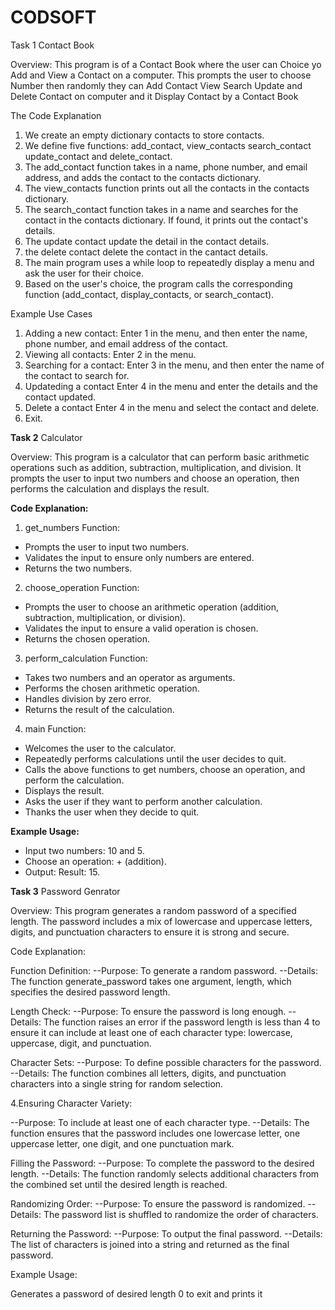 # CODSOFT
Task 1 Contact Book

Overview: This program is of a Contact Book where the user can Choice yo Add and View a Contact on a computer. This prompts the user to choose Number then randomly they can Add Contact View Search Update and Delete Contact on computer and it Display Contact by a Contact Book

The Code Explanation

1. We create an empty dictionary contacts to store contacts.
2. We define five functions: add_contact, view_contacts search_contact update_contact and delete_contact.
3. The add_contact function takes in a name, phone number, and email address, and adds the contact to the contacts dictionary.
4. The view_contacts function prints out all the contacts in the contacts dictionary.
5. The search_contact function takes in a name and searches for the contact in the contacts dictionary. If found, it prints out the contact's details.
6. The update contact update the detail in the contact details.
7. the delete contact delete the contact in the cantact details.
8. The main program uses a while loop to repeatedly display a menu and ask the user for their choice.
9. Based on the user's choice, the program calls the corresponding function (add_contact, display_contacts, or search_contact).

Example Use Cases
1. Adding a new contact: Enter 1 in the menu, and then enter the name, phone number, and email address of the contact.
2. Viewing all contacts: Enter 2 in the menu.
3. Searching for a contact: Enter 3 in the menu, and then enter the name of the contact to search for.
4. Updateding a contact Enter 4 in the menu and enter the details and the contact updated.
5. Delete a contact Enter 4 in the menu and select the contact and delete.
6. Exit.


**Task 2**
 Calculator 

Overview:
This program is a calculator that can perform basic arithmetic operations such as addition, subtraction, multiplication, and division. It prompts the user to input two numbers and choose an operation, then performs the calculation and displays the result.

**Code Explanation:**

1. get_numbers Function:
- Prompts the user to input two numbers.
- Validates the input to ensure only numbers are entered.
- Returns the two numbers.

2. choose_operation Function:
- Prompts the user to choose an arithmetic operation (addition, subtraction, multiplication, or division).
- Validates the input to ensure a valid operation is chosen.
- Returns the chosen operation.

3. perform_calculation Function:
- Takes two numbers and an operator as arguments.
- Performs the chosen arithmetic operation.
- Handles division by zero error.
- Returns the result of the calculation.

4. main Function:
- Welcomes the user to the calculator.
- Repeatedly performs calculations until the user decides to quit.
- Calls the above functions to get numbers, choose an operation, and perform the calculation.
- Displays the result.
- Asks the user if they want to perform another calculation.
- Thanks the user when they decide to quit.

**Example Usage:**
- Input two numbers: 10 and 5.
- Choose an operation: + (addition).
- Output: Result: 15.




**Task 3**
Password Genrator

Overview: This program generates a random password of a specified length. The password includes a mix of lowercase and uppercase letters, digits, and punctuation characters to ensure it is strong and secure.

Code Explanation:

Function Definition:
--Purpose: To generate a random password. --Details: The function generate_password takes one argument, length, which specifies the desired password length.

Length Check:
--Purpose: To ensure the password is long enough. --Details: The function raises an error if the password length is less than 4 to ensure it can include at least one of each character type: lowercase, uppercase, digit, and punctuation.

Character Sets:
--Purpose: To define possible characters for the password. --Details: The function combines all letters, digits, and punctuation characters into a single string for random selection.

4.Ensuring Character Variety:

--Purpose: To include at least one of each character type. --Details: The function ensures that the password includes one lowercase letter, one uppercase letter, one digit, and one punctuation mark.

Filling the Password:
--Purpose: To complete the password to the desired length. --Details: The function randomly selects additional characters from the combined set until the desired length is reached.

Randomizing Order:
--Purpose: To ensure the password is randomized. --Details: The password list is shuffled to randomize the order of characters.

Returning the Password:
--Purpose: To output the final password. --Details: The list of characters is joined into a string and returned as the final password.

Example Usage:

Generates a password of desired length 0 to exit  and prints it





